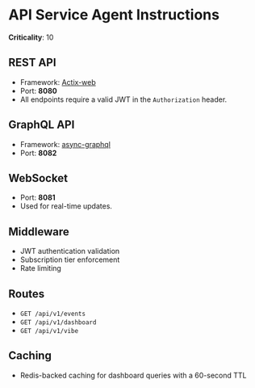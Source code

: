 # API Service Agent Instructions

**Criticality**: 10

## REST API
- Framework: [Actix-web](https://actix.rs)
- Port: **8080**
- All endpoints require a valid JWT in the `Authorization` header.

## GraphQL API
- Framework: [async-graphql](https://async-graphql.github.io/async-graphql/)
- Port: **8082**

## WebSocket
- Port: **8081**
- Used for real-time updates.

## Middleware
- JWT authentication validation
- Subscription tier enforcement
- Rate limiting

## Routes
- `GET /api/v1/events`
- `GET /api/v1/dashboard`
- `GET /api/v1/vibe`

## Caching
- Redis-backed caching for dashboard queries with a 60-second TTL
